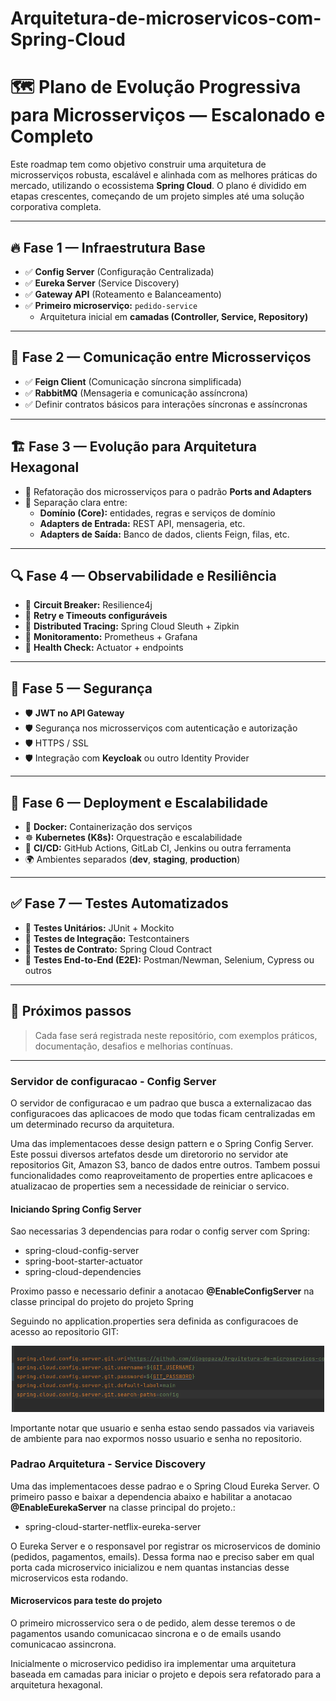 # Arquitetura-de-microservicos-com-Spring-Cloud

# 🗺️ Plano de Evolução Progressiva para Microsserviços — Escalonado e Completo

Este roadmap tem como objetivo construir uma arquitetura de microsserviços robusta, escalável e alinhada com as melhores práticas do mercado, utilizando o ecossistema **Spring Cloud**. O plano é dividido em etapas crescentes, começando de um projeto simples até uma solução corporativa completa.

---

## 🔥 Fase 1 — Infraestrutura Base

- ✅ **Config Server** (Configuração Centralizada)
- ✅ **Eureka Server** (Service Discovery)
- ✅ **Gateway API** (Roteamento e Balanceamento)
- ✅ **Primeiro microserviço:** `pedido-service`
  - Arquitetura inicial em **camadas (Controller, Service, Repository)**

---

## 🔗 Fase 2 — Comunicação entre Microsserviços

- ✅ **Feign Client** (Comunicação síncrona simplificada)
- ✅ **RabbitMQ** (Mensageria e comunicação assíncrona)
- ✅ Definir contratos básicos para interações síncronas e assíncronas

---

## 🏗️ Fase 3 — Evolução para Arquitetura Hexagonal

- 🔄 Refatoração dos microsserviços para o padrão **Ports and Adapters**
- 🔄 Separação clara entre:
  - **Domínio (Core):** entidades, regras e serviços de domínio
  - **Adapters de Entrada:** REST API, mensageria, etc.
  - **Adapters de Saída:** Banco de dados, clients Feign, filas, etc.

---

## 🔍 Fase 4 — Observabilidade e Resiliência

- 🔧 **Circuit Breaker:** Resilience4j
- 🔧 **Retry e Timeouts configuráveis**
- 🔧 **Distributed Tracing:** Spring Cloud Sleuth + Zipkin
- 🔧 **Monitoramento:** Prometheus + Grafana
- 🔧 **Health Check:** Actuator + endpoints

---

## 🔐 Fase 5 — Segurança

- 🛡️ **JWT no API Gateway**
- 🛡️ Segurança nos microsserviços com autenticação e autorização
- 🛡️ HTTPS / SSL
- 🛡️ Integração com **Keycloak** ou outro Identity Provider

---

## 🚀 Fase 6 — Deployment e Escalabilidade

- 🐳 **Docker:** Containerização dos serviços
- ☸️ **Kubernetes (K8s):** Orquestração e escalabilidade
- 🔄 **CI/CD:** GitHub Actions, GitLab CI, Jenkins ou outra ferramenta
- 🌍 Ambientes separados (**dev**, **staging**, **production**)

---

## ✅ Fase 7 — Testes Automatizados

- 🧪 **Testes Unitários:** JUnit + Mockito
- 🔗 **Testes de Integração:** Testcontainers
- 📜 **Testes de Contrato:** Spring Cloud Contract
- 🔄 **Testes End-to-End (E2E):** Postman/Newman, Selenium, Cypress ou outros

---

## 🚧 Próximos passos

> Cada fase será registrada neste repositório, com exemplos práticos, documentação, desafios e melhorias contínuas.

---

<h3>Servidor de configuracao - Config Server</h3>
<p>O servidor de configuracao e um padrao que busca a externalizacao das configuracoes das aplicacoes de modo que todas
ficam centralizadas em um determinado recurso da arquitetura.</p>
<p>Uma das implementacoes desse design pattern e o Spring Config Server. Este possui diversos artefatos desde um diretororio no servidor ate repositorios Git, Amazon S3, banco de dados entre outros. Tambem possui funcionalidades como reaproveitamento de properties entre aplicacoes e atualizacao de properties sem a necessidade de reiniciar o servico.</p>
<h4>Iniciando Spring Config Server</h4>
<p>Sao necessarias 3 dependencias para rodar o config server com Spring:
  <ul>
    <li>spring-cloud-config-server</li>
    <li>spring-boot-starter-actuator</li>
    <li>spring-cloud-dependencies</li>
  </ul>
<p>Proximo passo e necessario definir a anotacao <strong>@EnableConfigServer</strong> na classe principal do projeto do projeto Spring</p>
<p>Seguindo no application.properties sera definida as configuracoes de acesso ao repositorio GIT:
  <p align="center">
  <img src="images/application-01.png" width="500" alt="Logo do projeto">
</p>
  Importante notar que usuario e senha estao sendo passados via variaveis de ambiente para nao expormos nosso usuario e senha no repositorio.
</p>
</p>

<h3>Padrao Arquitetura - Service Discovery</h3>
<p>Uma das implementacoes desse padrao e o Spring Cloud Eureka Server. O primeiro passo e baixar a dependencia abaixo e habilitar a anotacao 
  <strong>@EnableEurekaServer</strong> na classe principal do projeto.:
   <ul>
    <li>spring-cloud-starter-netflix-eureka-server</li>
   
  </ul>
  <p>O Eureka Server e o responsavel por registrar os microservicos de dominio (pedidos, pagamentos, emails). Dessa forma nao e preciso saber em qual porta cada microservico inicializou e nem quantas instancias desse microservicos esta rodando.</p>

</p>

<h4>Microservicos para teste do projeto</h4>
<p>O primeiro microsservico sera o de pedido, alem desse teremos o de pagamentos usando comunicacao sincrona e o de emails usando comunicacao assincrona.</p>
<p>Inicialmente o microservico pedidiso ira implementar uma arquitetura baseada em camadas para iniciar o projeto e depois sera refatorado para a arquitetura hexagonal.</p>

